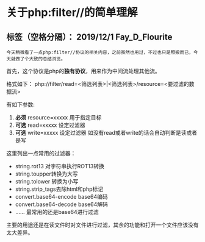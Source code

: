 ﻿# 关于php:filter//的简单理解

标签（空格分隔）： 2019/12/1 Fay_D_Flourite
---

    今天稍微看了一点php:filter//协议的相关内容，之前虽然也用过，不过也只是照搬而已，今天就做了个大致的总结浏览。

首先，这个协议是php的**独有协议**，用来作为中间流处理其他流。

格式如下：
php://filter/read=<筛选列表>|<筛选列表>/resource=<要过滤的数据流>

有如下参数:

1. **必须**  resource=xxxxx 用于指定目标
2. **可选**  read=xxxxx  设定过滤器
3. **可选**  write=xxxxx  设定过滤器
如没有read或者write的话会自动判断是读或者是写

这里列出一点常用的过滤器：

 - string.rot13 对字符串执行ROT13转换
 - string.toupper转换为大写
 - string.tolower 转换为小写
 - string.strip_tags去除html和php标记
 - convert.base64-encode base64编码
 - convert.base64-decode base64解码
 - ......
 最常用的还是base64进行过滤

主要的用途还是在读文件时对文件进行过滤，其余的功能和打开一个文件应该没有太大差异。


